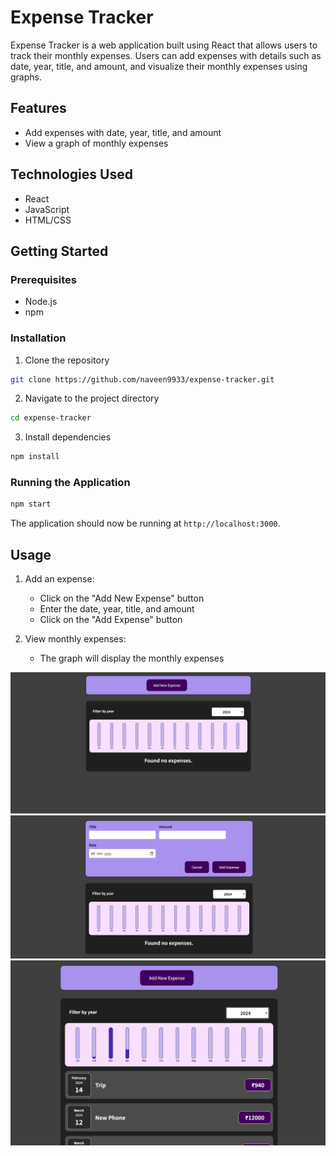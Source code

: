 
# Expense Tracker

Expense Tracker is a web application built using React that allows users to track their monthly expenses.
Users can add expenses with details such as date, year, title, and amount, and visualize their monthly expenses using graphs.

## Features

- Add expenses with date, year, title, and amount
- View a graph of monthly expenses

## Technologies Used

- React
- JavaScript
- HTML/CSS

## Getting Started

### Prerequisites

- Node.js
- npm

### Installation

1. Clone the repository

```bash
git clone https://github.com/naveen9933/expense-tracker.git
```

2. Navigate to the project directory

```bash
cd expense-tracker
```

3. Install dependencies

```bash
npm install
```

### Running the Application

```bash
npm start
```

The application should now be running at `http://localhost:3000`.

## Usage

1. Add an expense:
   - Click on the "Add New Expense" button
   - Enter the date, year, title, and amount
   - Click on the "Add Expense" button

2. View monthly expenses:
   - The graph will display the monthly expenses

<img src="./images/Screenshot 2024-04-17 122402.png">
<img src="./images/Screenshot 2024-04-17 122410.png">
<img src="./images/Screenshot 2024-04-17 134141.png">
